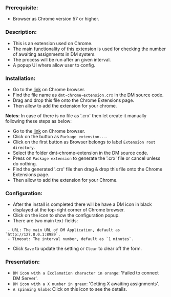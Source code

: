 ### Prerequisite:
- Browser as Chrome version 57 or higher.

### Description:
- This is an extension used on Chrome.
- The main functionality of this extension is used for checking the number of awaiting assignments in DM system.
- The process will be run after an given interval.
- A popup UI where allow user to config.

### Installation:
- Go to the [link](chrome://extensions/) on Chrome browser.
- Find the file name as `dmt-chrome-extension.crx` in the DM source code.
- Drag and drop this file onto the Chrome Extensions page.
- Then allow to add the extension for your chrome.

**Notes**: In case of there is no file as '.crx' then let create it manually following these steps as below:
- Go to the [link](chrome://extensions/) on Chrome browser.
- Click on the button as `Package extension...`.
- Click on the first button as Browser belongs to label `Extension root directory`.
- Select the folder dmt-chrome-extension in the DM source code.
- Press on `Package extension` to generate the '.crx' file or cancel unless do nothing.
- Find the generated '.crx' file then drag & drop this file onto the Chrome Extensions page.
- Then allow to add the extension for your Chrome.

### Configuration:
- After the install is completed there will be have a DM icon in black displayed at the top-right corner of Chrome browser.
- Click on the icon to show the configuration popup.
- There are two main text-fields:
```
 - URL: The main URL of DM Application, default as `http://127.0.0.1:8989`.
 - Timeout: The interval number, default as `1 minutes`.
```
- Click `Save` to update the setting or `Clear` to clear off the form.

### Presentation:
- `DM icon with a Exclamation character in orange`: 'Failed to connect DM Server'.
- `DM icon with a X number in green`: 'Getting X awaiting assignments'.
- `A spinning Globe`: Click on this icon to see the details.